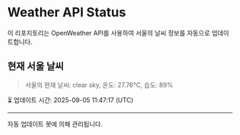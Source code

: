 
# Weather API Status

이 리포지토리는 OpenWeather API를 사용하여 서울의 날씨 정보를 자동으로 업데이트합니다.

## 현재 서울 날씨
> 서울의 현재 날씨: clear sky, 온도: 27.76°C, 습도: 89%

⏳ 업데이트 시간: 2025-09-05 11:47:17 (UTC)

---
자동 업데이트 봇에 의해 관리됩니다.
